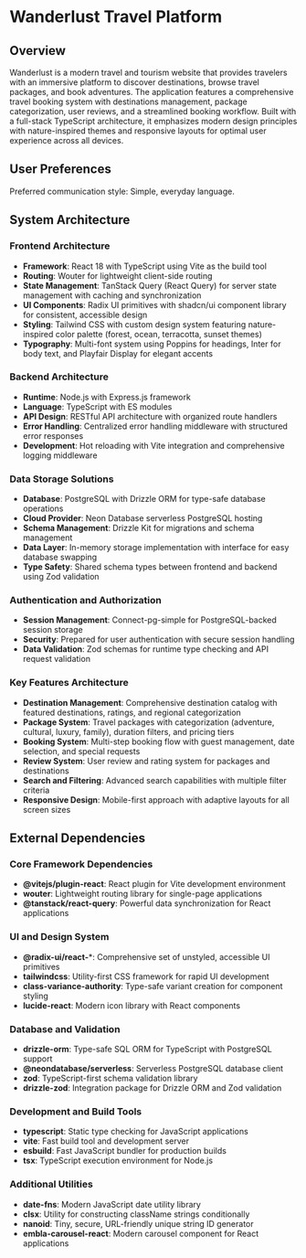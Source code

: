 # Wanderlust Travel Platform

## Overview

Wanderlust is a modern travel and tourism website that provides travelers with an immersive platform to discover destinations, browse travel packages, and book adventures. The application features a comprehensive travel booking system with destinations management, package categorization, user reviews, and a streamlined booking workflow. Built with a full-stack TypeScript architecture, it emphasizes modern design principles with nature-inspired themes and responsive layouts for optimal user experience across all devices.

## User Preferences

Preferred communication style: Simple, everyday language.

## System Architecture

### Frontend Architecture
- **Framework**: React 18 with TypeScript using Vite as the build tool
- **Routing**: Wouter for lightweight client-side routing
- **State Management**: TanStack Query (React Query) for server state management with caching and synchronization
- **UI Components**: Radix UI primitives with shadcn/ui component library for consistent, accessible design
- **Styling**: Tailwind CSS with custom design system featuring nature-inspired color palette (forest, ocean, terracotta, sunset themes)
- **Typography**: Multi-font system using Poppins for headings, Inter for body text, and Playfair Display for elegant accents

### Backend Architecture
- **Runtime**: Node.js with Express.js framework
- **Language**: TypeScript with ES modules
- **API Design**: RESTful API architecture with organized route handlers
- **Error Handling**: Centralized error handling middleware with structured error responses
- **Development**: Hot reloading with Vite integration and comprehensive logging middleware

### Data Storage Solutions
- **Database**: PostgreSQL with Drizzle ORM for type-safe database operations
- **Cloud Provider**: Neon Database serverless PostgreSQL hosting
- **Schema Management**: Drizzle Kit for migrations and schema management
- **Data Layer**: In-memory storage implementation with interface for easy database swapping
- **Type Safety**: Shared schema types between frontend and backend using Zod validation

### Authentication and Authorization
- **Session Management**: Connect-pg-simple for PostgreSQL-backed session storage
- **Security**: Prepared for user authentication with secure session handling
- **Data Validation**: Zod schemas for runtime type checking and API request validation

### Key Features Architecture
- **Destination Management**: Comprehensive destination catalog with featured destinations, ratings, and regional categorization
- **Package System**: Travel packages with categorization (adventure, cultural, luxury, family), duration filters, and pricing tiers
- **Booking System**: Multi-step booking flow with guest management, date selection, and special requests
- **Review System**: User review and rating system for packages and destinations
- **Search and Filtering**: Advanced search capabilities with multiple filter criteria
- **Responsive Design**: Mobile-first approach with adaptive layouts for all screen sizes

## External Dependencies

### Core Framework Dependencies
- **@vitejs/plugin-react**: React plugin for Vite development environment
- **wouter**: Lightweight routing library for single-page applications
- **@tanstack/react-query**: Powerful data synchronization for React applications

### UI and Design System
- **@radix-ui/react-***: Comprehensive set of unstyled, accessible UI primitives
- **tailwindcss**: Utility-first CSS framework for rapid UI development
- **class-variance-authority**: Type-safe variant creation for component styling
- **lucide-react**: Modern icon library with React components

### Database and Validation
- **drizzle-orm**: Type-safe SQL ORM for TypeScript with PostgreSQL support
- **@neondatabase/serverless**: Serverless PostgreSQL database client
- **zod**: TypeScript-first schema validation library
- **drizzle-zod**: Integration package for Drizzle ORM and Zod validation

### Development and Build Tools
- **typescript**: Static type checking for JavaScript applications
- **vite**: Fast build tool and development server
- **esbuild**: Fast JavaScript bundler for production builds
- **tsx**: TypeScript execution environment for Node.js

### Additional Utilities
- **date-fns**: Modern JavaScript date utility library
- **clsx**: Utility for constructing className strings conditionally
- **nanoid**: Tiny, secure, URL-friendly unique string ID generator
- **embla-carousel-react**: Modern carousel component for React applications